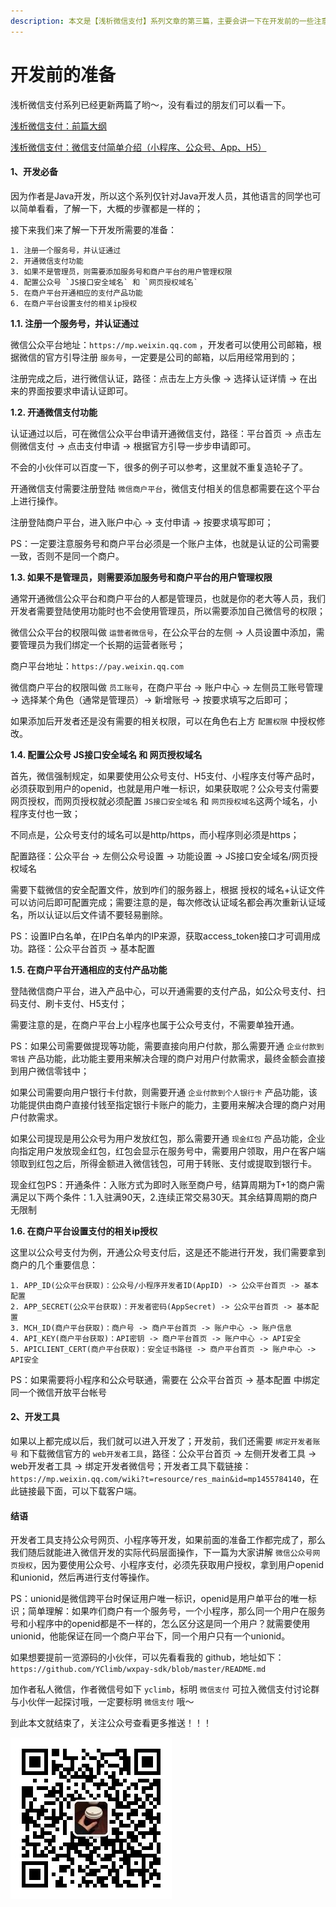```yaml
---
description: 本文是【浅析微信支付】系列文章的第三篇，主要会讲一下在开发前的一些注意事项。
---
```


# 开发前的准备

浅析微信支付系列已经更新两篇了哟～，没有看过的朋友们可以看一下。

[浅析微信支付：前篇大纲](https://mp.weixin.qq.com/s/pH0GGwUANJxJt-YHs6y_pQ)

[浅析微信支付：微信支付简单介绍（小程序、公众号、App、H5）](https://mp.weixin.qq.com/s/h9Mx4IBik0MLKSj4c_Qolg)

#### 1、开发必备

因为作者是Java开发，所以这个系列仅针对Java开发人员，其他语言的同学也可以简单看看，了解一下，大概的步骤都是一样的；

接下来我们来了解一下开发所需要的准备：

```text
1. 注册一个服务号，并认证通过
2. 开通微信支付功能
3. 如果不是管理员，则需要添加服务号和商户平台的用户管理权限
4. 配置公众号 `JS接口安全域名` 和 `网页授权域名`
5. 在商户平台开通相应的支付产品功能
6. 在商户平台设置支付的相关ip授权
```

**1.1. 注册一个服务号，并认证通过**

微信公众平台地址：`https://mp.weixin.qq.com` ，开发者可以使用公司邮箱，根据微信的官方引导注册 `服务号`，一定要是公司的邮箱，以后用经常用到的；

注册完成之后，进行微信认证，路径：点击左上方头像 -&gt; 选择认证详情 -&gt; 在出来的界面按要求申请认证即可。

**1.2. 开通微信支付功能**

认证通过以后，可在微信公众平台申请开通微信支付，路径：平台首页 -&gt; 点击左侧微信支付 -&gt; 点击支付申请 -&gt; 根据官方引导一步步申请即可。

不会的小伙伴可以百度一下，很多的例子可以参考，这里就不重复造轮子了。

开通微信支付需要注册登陆 `微信商户平台`，微信支付相关的信息都需要在这个平台上进行操作。

注册登陆商户平台，进入账户中心 -&gt; 支付申请 -&gt; 按要求填写即可；

PS：一定要注意服务号和商户平台必须是一个账户主体，也就是认证的公司需要一致，否则不是同一个商户。

**1.3. 如果不是管理员，则需要添加服务号和商户平台的用户管理权限**

通常开通微信公众平台和商户平台的人都是管理员，也就是你的老大等人员，我们开发者需要登陆使用功能时也不会使用管理员，所以需要添加自己微信号的权限；

微信公众平台的权限叫做 `运营者微信号`，在公众平台的左侧 -&gt; 人员设置中添加，需要管理员为我们绑定一个长期的运营者账号；

商户平台地址：`https://pay.weixin.qq.com`

微信商户平台的权限叫做 `员工账号`，在商户平台 -&gt; 账户中心 -&gt; 左侧员工账号管理 -&gt; 选择某个角色（通常是管理员）-&gt; 新增账号 -&gt; 按要求填写之后即可；

如果添加后开发者还是没有需要的相关权限，可以在角色右上方 `配置权限` 中授权修改。

**1.4. 配置公众号 JS接口安全域名 和 网页授权域名**

首先，微信强制规定，如果要使用公众号支付、H5支付、小程序支付等产品时，必须获取到用户的openid，也就是用户唯一标识，如果获取呢？公众号支付需要网页授权，而网页授权就必须配置 `JS接口安全域名` 和 `网页授权域名`这两个域名，小程序支付也一致；

不同点是，公众号支付的域名可以是http/https，而小程序则必须是https；

配置路径：公众平台 -&gt; 左侧公众号设置 -&gt; 功能设置 -&gt; JS接口安全域名/网页授权域名

需要下载微信的安全配置文件，放到咋们的服务器上，根据 授权的域名+认证文件 可以访问后即可配置完成；需要注意的是，每次修改认证域名都会再次重新认证域名，所以认证以后文件请不要轻易删除。

PS：设置IP白名单，在IP白名单内的IP来源，获取access\_token接口才可调用成功。路径：公众平台首页 -&gt; 基本配置

**1.5. 在商户平台开通相应的支付产品功能**

登陆微信商户平台，进入产品中心，可以开通需要的支付产品，如公众号支付、扫码支付、刷卡支付、H5支付；

需要注意的是，在商户平台上小程序也属于公众号支付，不需要单独开通。

PS：如果公司需要做提现等功能，需要直接向用户付款，那么需要开通 `企业付款到零钱` 产品功能，此功能主要用来解决合理的商户对用户付款需求，最终金额会直接到用户微信零钱中；

如果公司需要向用户银行卡付款，则需要开通 `企业付款到个人银行卡` 产品功能，该功能提供由商户直接付钱至指定银行卡账户的能力，主要用来解决合理的商户对用户付款需求。

如果公司提现是用公众号为用户发放红包，那么需要开通 `现金红包` 产品功能，企业向指定用户发放现金红包，红包会显示在服务号中，需要用户领取，用户在客户端领取到红包之后，所得金额进入微信钱包，可用于转账、支付或提取到银行卡。

现金红包PS：开通条件：入账方式为即时入账至商户号，结算周期为T+1的商户需满足以下两个条件：1.入驻满90天，2.连续正常交易30天。其余结算周期的商户无限制

**1.6. 在商户平台设置支付的相关ip授权**

这里以公众号支付为例，开通公众号支付后，这是还不能进行开发，我们需要拿到商户的几个重要信息：

```text
1. APP_ID(公众平台获取)：公众号/小程序开发者ID(AppID) -> 公众平台首页 -> 基本配置 
2. APP_SECRET(公众平台获取)：开发者密码(AppSecret) -> 公众平台首页 -> 基本配置 
3. MCH_ID(商户平台获取)：商户号 -> 商户平台首页 -> 账户中心 -> 账户信息
4. API_KEY(商户平台获取)：API密钥 -> 商户平台首页 -> 账户中心 -> API安全
5. APICLIENT_CERT(商户平台获取)：安全证书路径 -> 商户平台首页 -> 账户中心 -> API安全
```

PS：如果需要将小程序和公众号联通，需要在 公众平台首页 -&gt; 基本配置 中绑定同一个微信开放平台帐号

#### 2、开发工具

如果以上都完成以后，我们就可以进入开发了；开发前，我们还需要 `绑定开发者账号` 和下载微信官方的 `web开发者工具`，路径：公众平台首页 -&gt; 左侧开发者工具 -&gt; web开发者工具 -&gt; 绑定开发者微信号；开发者工具下载链接：`https://mp.weixin.qq.com/wiki?t=resource/res_main&id=mp1455784140`，在此链接最下面，可以下载客户端。

#### 结语

开发者工具支持公众号网页、小程序等开发，如果前面的准备工作都完成了，那么我们随后就能进入微信开发的实际代码层面操作，下一篇为大家讲解 `微信公众号网页授权`，因为要使用公众号、小程序支付，必须先获取用户授权，拿到用户openid和unionid，然后再进行支付等操作。

PS：unionid是微信跨平台时保证用户唯一标识，openid是用户单平台的唯一标识；简单理解：如果咋们商户有一个服务号，一个小程序，那么同一个用户在服务号和小程序中的openid都是不一样的，怎么区分这是同一个用户？就需要使用unionid，他能保证在同一个商户平台下，同一个用户只有一个unionid。

​如果想要提前一览源码的小伙伴，可以先看看我的 github，地址如下： `https://github.com/YClimb/wxpay-sdk/blob/master/README.md`

加作者私人微信，作者微信号如下 `yclimb`，标明 `微信支付` 可拉入微信支付讨论群与小伙伴一起探讨哦，一定要标明 `微信支付` 哦～

到此本文就结束了，关注公众号查看更多推送！！！

![&#x5173;&#x6CE8;&#x6211;&#x7684;&#x5FAE;&#x4FE1;&#x516C;&#x4F17;&#x53F7;](../.gitbook/assets/er-wei-ma.jpg)

